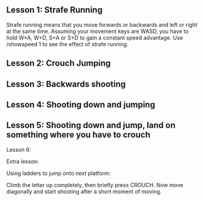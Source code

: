 Lesson 1: Strafe Running
------------------------

Strafe running means that you move forwards or backwards and left or right at the same time.
Assuming your movement keys are WASD, you have to hold W+A, W+D, S+A or S+D to gain a constant speed advantage.
Use /showspeed 1 to see the effect of strafe running.

Lesson 2: Crouch Jumping
------------------------

Lesson 3: Backwards shooting
----------------------------

Lesson 4: Shooting down and jumping
-----------------------------------

Lesson 5: Shooting down and jump, land on something where you have to crouch
----------------------------------------------------------------------------

Lesson 6:

Extra lesson:

Using ladders to jump onto next platform:

Climb the letter up completely, then briefly press CROUCH.
Now move diagonally and start shooting after a short moment of moving.
